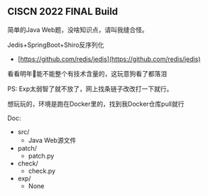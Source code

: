 ## CISCN 2022 FINAL Build
简单的Java Web题，没啥知识点，请叫我缝合怪。

Jedis+SpringBoot+Shiro反序列化
 - [https://github.com/redis/jedis](https://github.com/redis/jedis)

看看明年👴能不能整个有技术含量的，这玩意狗看了都落泪

PS: 
Exp太弱智了就不放了，网上找条链子改改打一下就行。

想玩玩的，环境是跑在Docker里的，找到我Docker仓库pull就行

Doc:
 - src/
     - Java Web源文件
 - patch/
     - patch.py
 - check/
     - check.py
 - exp/
     - None